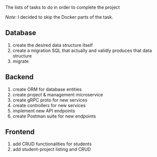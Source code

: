 The lists of tasks to do in order to complete the project

*Note*: I decided to skip the Docker parts of the task.

## Database

1) create the desired data structure itself
2) create a migration SQL that actually and validly produces that data structure
3) migrate

## Backend

1) create ORM for database entities
2) create project & management microservice
3) create gRPC proto for new services
4) create controllers for new services
5) implement new API endpoints
6) create Postman suite for new endpoints

## Frontend

1) add CRUD functionalities for students
2) add student-project listing and CRUD

